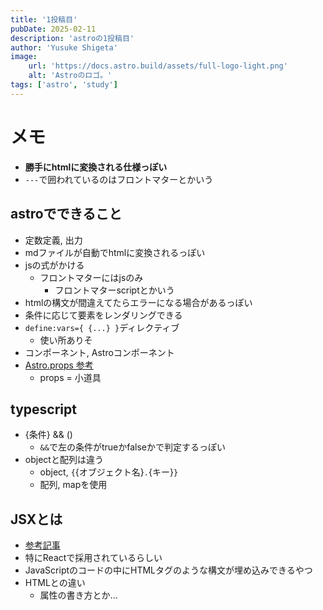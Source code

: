 ```yaml
---
title: '1投稿目'
pubDate: 2025-02-11
description: 'astroの1投稿目'
author: 'Yusuke Shigeta'
image:
    url: 'https://docs.astro.build/assets/full-logo-light.png'
    alt: 'Astroのロゴ。'
tags: ['astro', 'study']
---
```

# メモ
- **勝手にhtmlに変換される仕様っぽい**
- `---`で囲われているのはフロントマターとかいう

## astroでできること
- 定数定義, 出力
- mdファイルが自動でhtmlに変換されるっぽい
- jsの式がかける
  - フロントマターにはjsのみ
    - フロントマターscriptとかいう
- htmlの構文が間違えてたらエラーになる場合があるっぽい
- 条件に応じて要素をレンダリングできる
- `define:vars={ {...} }`ディレクティブ
  - 使い所ありそ
- コンポーネント, Astroコンポーネント
- [Astro.props 参考](https://docs.astro.build/ja/basics/astro-components/)
  - props = 小道具

## typescript
- {条件} && ()
  - `&&`で左の条件がtrueかfalseかで判定するっぽい
- objectと配列は違う
  - object, `{`{オブジェクト名}`.`{キー}`}`
  - 配列, mapを使用

## JSXとは
- [参考記事](https://typescriptbook.jp/reference/jsx)
- 特にReactで採用されているらしい
- JavaScriptのコードの中にHTMLタグのような構文が埋め込みできるやつ
- HTMLとの違い
  - 属性の書き方とか...
